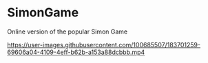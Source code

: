# SimonGame
Online version of the popular Simon Game


https://user-images.githubusercontent.com/100685507/183701259-69606a04-4109-4eff-b62b-a153a88dcbbb.mp4


